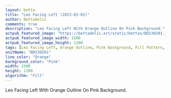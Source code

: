 ```yaml
---
layout: betta
title: "Leo Facing Left (2023-02-01)"
author: Bettadelic
comments: true
description: "Leo Facing Left With Orange Outline On Pink Background."
actpub_featured_image: "https://bettadelic.art/static/bettas/BD230201.jpg"
actpub_featured_image_width: 1500
actpub_featured_image_height: 1200
tags: [Leo Facing Left, Orange Outline, Pink Background, Fill Pattern, January 2023]
unitName: "BD230201"
line_color: "Orange"
background_color: "Pink"
width: 1500
height: 1200
algorithm: "Fill"
---
```


Leo Facing Left With Orange Outline On Pink Background.
